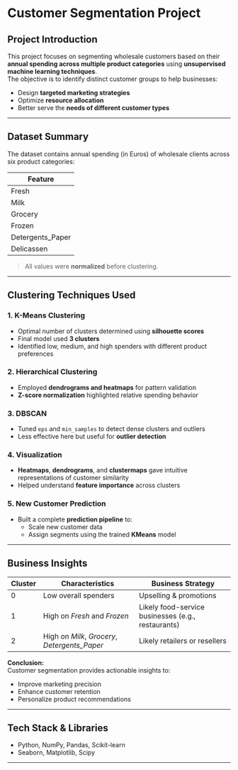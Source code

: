 #  Customer Segmentation Project

##  Project Introduction
This project focuses on segmenting wholesale customers based on their **annual spending across multiple product categories** using **unsupervised machine learning techniques**.  
The objective is to identify distinct customer groups to help businesses:

- Design **targeted marketing strategies**
- Optimize **resource allocation**
- Better serve the **needs of different customer types**

---

##  Dataset Summary

The dataset contains annual spending (in Euros) of wholesale clients across six product categories:

| Feature            |
|--------------------|
| Fresh             |
| Milk              |
| Grocery           |
| Frozen            |
| Detergents_Paper  |
| Delicassen        |

>  All values were **normalized** before clustering.

---

##  Clustering Techniques Used

### 1. **K-Means Clustering**
- Optimal number of clusters determined using **silhouette scores**
- Final model used **3 clusters**
- Identified low, medium, and high spenders with different product preferences

### 2. **Hierarchical Clustering**
- Employed **dendrograms and heatmaps** for pattern validation
- **Z-score normalization** highlighted relative spending behavior

### 3. **DBSCAN**
- Tuned `eps` and `min_samples` to detect dense clusters and outliers
- Less effective here but useful for **outlier detection**

### 4. **Visualization**
- **Heatmaps**, **dendrograms**, and **clustermaps** gave intuitive representations of customer similarity
- Helped understand **feature importance** across clusters

### 5. **New Customer Prediction**
- Built a complete **prediction pipeline** to:
  - Scale new customer data
  - Assign segments using the trained **KMeans** model

---

##  Business Insights

| Cluster | Characteristics | Business Strategy |
|--------|------------------|-------------------|
| 0      | Low overall spenders | Upselling & promotions |
| 1      | High on *Fresh* and *Frozen* | Likely food-service businesses (e.g., restaurants) |
| 2      | High on *Milk*, *Grocery*, *Detergents_Paper* | Likely retailers or resellers |

**Conclusion:**  
Customer segmentation provides actionable insights to:
-  Improve marketing precision  
-  Enhance customer retention  
-  Personalize product recommendations

---

## Tech Stack & Libraries
- Python, NumPy, Pandas, Scikit-learn
- Seaborn, Matplotlib, Scipy

---

